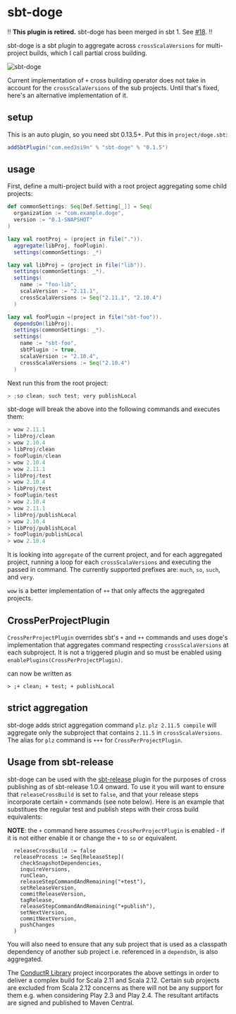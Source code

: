 sbt-doge
========

:bangbang: **This plugin is retired.** sbt-doge has been merged in sbt 1. See [#18](https://github.com/sbt/sbt-doge/issues/18). :bangbang:

sbt-doge is a sbt plugin to aggregate across `crossScalaVersions` for multi-project builds, which I call partial cross building.

![sbt-doge](sbt-doge.png?raw=true)

Current implementation of `+` cross building operator does not take in account for the `crossScalaVersions` of the sub projects. Until that's fixed, here's an alternative implementation of it.

setup
-----

This is an auto plugin, so you need sbt 0.13.5+. Put this in `project/doge.sbt`:

```scala
addSbtPlugin("com.eed3si9n" % "sbt-doge" % "0.1.5")
```

usage
-----

First, define a multi-project build with a root project aggregating some child projects:

```scala
def commonSettings: Seq[Def.Setting[_]] = Seq(
  organization := "com.example.doge",
  version := "0.1-SNAPSHOT"
)

lazy val rootProj = (project in file(".")).
  aggregate(libProj, fooPlugin).
  settings(commonSettings: _*)

lazy val libProj = (project in file("lib")).
  settings(commonSettings: _*).
  settings(
    name := "foo-lib",
    scalaVersion := "2.11.1",
    crossScalaVersions := Seq("2.11.1", "2.10.4")
  )

lazy val fooPlugin =(project in file("sbt-foo")).
  dependsOn(libProj).
  settings(commonSettings: _*).
  settings(
    name := "sbt-foo",
    sbtPlugin := true,
    scalaVersion := "2.10.4",
    crossScalaVersions := Seq("2.10.4")
  )
```

Next run this from the root project:

```scala
> ;so clean; such test; very publishLocal
```

sbt-doge will break the above into the following commands and executes them:

```scala
> wow 2.11.1
> libProj/clean
> wow 2.10.4
> libProj/clean
> fooPlugin/clean
> wow 2.10.4
> wow 2.11.1
> libProj/test
> wow 2.10.4
> libProj/test
> fooPlugin/test
> wow 2.10.4
> wow 2.11.1
> libProj/publishLocal
> wow 2.10.4
> libProj/publishLocal
> fooPlugin/publishLocal
> wow 2.10.4
```

It is looking into `aggregate` of the current project, and for each aggregated project, running a loop for each `crossScalaVersions` and executing the passed in command. The currently supported prefixes are: `much`, `so`, `such`, and `very`.

`wow` is a better implementation of `++` that only affects the aggregated projects.

## CrossPerProjectPlugin

`CrossPerProjectPlugin` overrides sbt's `+` and `++` commands and uses doge's implementation that aggregates command respecting `crossScalaVersions` at each subproject. It is not a triggered plugin and so must be enabled using `enablePlugins(CrossPerProjectPlugin)`.

can now be written as

    > ;+ clean; + test; + publishLocal

## strict aggregation

sbt-doge adds strict aggregation command `plz`. `plz 2.11.5 compile` will aggregate only the subproject that contains `2.11.5` in `crossScalaVersions`. The alias for `plz` command is `+++` for `CrossPerProjectPlugin`.

## Usage from sbt-release

sbt-doge can be used with the [sbt-release](https://github.com/sbt/sbt-release) plugin for the purposes of cross publishing as of sbt-release 1.0.4 onward. To use it you will want to ensure that `releaseCrossBuild` is set to `false`, and that your release steps incorporate certain `+` commands (see note below). Here is an example that substitues the regular test and publish steps with their cross build equivalents:

**NOTE**: the `+` command here assumes `CrossPerProjectPlugin` is enabled - if it is not either enable it or change the `+` to `so` or equivalent.

      releaseCrossBuild := false
      releaseProcess := Seq[ReleaseStep](
        checkSnapshotDependencies,
        inquireVersions,
        runClean,
        releaseStepCommandAndRemaining("+test"),
        setReleaseVersion,
        commitReleaseVersion,
        tagRelease,
        releaseStepCommandAndRemaining("+publish"),
        setNextVersion,
        commitNextVersion,
        pushChanges
      )

You will also need to ensure that any sub project that is used as a classpath dependency of another sub project i.e. referenced in a `dependsOn`, is also aggregated.

The [ConductR Library](https://github.com/typesafehub/conductr-lib) project incorporates the above settings in order to deliver a complex build for Scala 2.11 and Scala 2.12. Certain sub projects are excluded from Scala 2.12 concerns as there will not be any support for them e.g. when considering Play 2.3 and Play 2.4. The resultant artifacts are signed and published to Maven Central.
